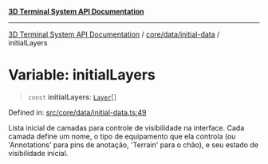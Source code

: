 [**3D Terminal System API Documentation**](../../../../README.md)

***

[3D Terminal System API Documentation](../../../../README.md) / [core/data/initial-data](../README.md) / initialLayers

# Variable: initialLayers

> `const` **initialLayers**: [`Layer`](../../../../lib/types/interfaces/Layer.md)[]

Defined in: [src/core/data/initial-data.ts:49](https://github.com/Dicommunitas/ThreeJS_Terminal_3D/blob/f5bec8212bfd37e45fdf0e49aa57af1be9d74e77/src/core/data/initial-data.ts#L49)

Lista inicial de camadas para controle de visibilidade na interface.
Cada camada define um nome, o tipo de equipamento que ela controla (ou 'Annotations' para pins de anotação, 'Terrain' para o chão),
e seu estado de visibilidade inicial.
